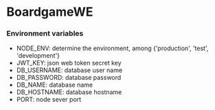 # BoardgameWE


### Environment variables

- NODE_ENV: determine the environment, among {'production', 'test', 'development'}
- JWT_KEY: json web token secret key
- DB_USERNAME: database user name
- DB_PASSWORD: database password
- DB_NAME: database name
- DB_HOSTNAME: database hostname
- PORT: node sever port